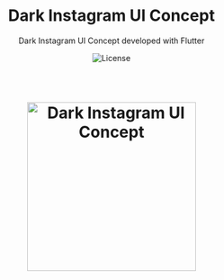 <h1 align="center">
  Dark Instagram UI Concept
</h1>

<p align="center">Dark Instagram UI Concept developed with Flutter</p>

<p align="center">
  <img alt="License" src="https://img.shields.io/static/v1?label=LICENSE&message=MIT&color=25284c&labelColor=7279b2">
</p>

<br>

<h1 align="center">
  <img alt="Dark Instagram UI Concept" src=".github/darkinstagram.gif" width="300px" />
</h1>
